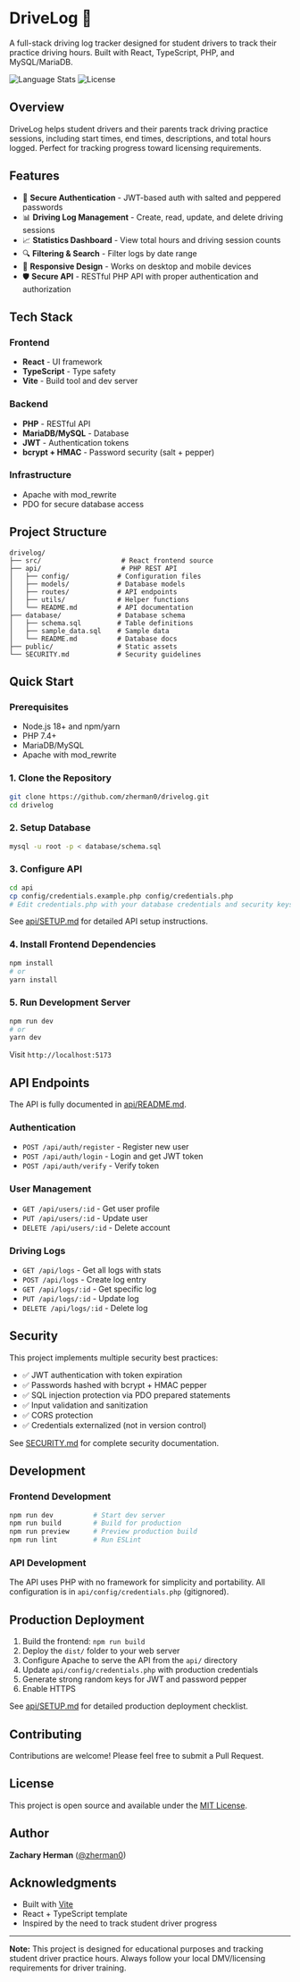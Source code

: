 # DriveLog 🚗

A full-stack driving log tracker designed for student drivers to track their practice driving hours. Built with React, TypeScript, PHP, and MySQL/MariaDB.

![Language Stats](https://img.shields.io/github/languages/top/zherman0/drivelog)
![License](https://img.shields.io/github/license/zherman0/drivelog)

## Overview

DriveLog helps student drivers and their parents track driving practice sessions, including start times, end times, descriptions, and total hours logged. Perfect for tracking progress toward licensing requirements.

## Features

- 🔐 **Secure Authentication** - JWT-based auth with salted and peppered passwords
- 📊 **Driving Log Management** - Create, read, update, and delete driving sessions
- 📈 **Statistics Dashboard** - View total hours and driving session counts
- 🔍 **Filtering & Search** - Filter logs by date range
- 📱 **Responsive Design** - Works on desktop and mobile devices
- 🛡️ **Secure API** - RESTful PHP API with proper authentication and authorization

## Tech Stack

### Frontend
- **React** - UI framework
- **TypeScript** - Type safety
- **Vite** - Build tool and dev server

### Backend
- **PHP** - RESTful API
- **MariaDB/MySQL** - Database
- **JWT** - Authentication tokens
- **bcrypt + HMAC** - Password security (salt + pepper)

### Infrastructure
- Apache with mod_rewrite
- PDO for secure database access

## Project Structure

```
drivelog/
├── src/                    # React frontend source
├── api/                    # PHP REST API
│   ├── config/            # Configuration files
│   ├── models/            # Database models
│   ├── routes/            # API endpoints
│   ├── utils/             # Helper functions
│   └── README.md          # API documentation
├── database/              # Database schema
│   ├── schema.sql         # Table definitions
│   ├── sample_data.sql    # Sample data
│   └── README.md          # Database docs
├── public/                # Static assets
└── SECURITY.md            # Security guidelines

```

## Quick Start

### Prerequisites

- Node.js 18+ and npm/yarn
- PHP 7.4+
- MariaDB/MySQL
- Apache with mod_rewrite

### 1. Clone the Repository

```bash
git clone https://github.com/zherman0/drivelog.git
cd drivelog
```

### 2. Setup Database

```bash
mysql -u root -p < database/schema.sql
```

### 3. Configure API

```bash
cd api
cp config/credentials.example.php config/credentials.php
# Edit credentials.php with your database credentials and security keys
```

See [api/SETUP.md](api/SETUP.md) for detailed API setup instructions.

### 4. Install Frontend Dependencies

```bash
npm install
# or
yarn install
```

### 5. Run Development Server

```bash
npm run dev
# or
yarn dev
```

Visit `http://localhost:5173`

## API Endpoints

The API is fully documented in [api/README.md](api/README.md).

### Authentication
- `POST /api/auth/register` - Register new user
- `POST /api/auth/login` - Login and get JWT token
- `POST /api/auth/verify` - Verify token

### User Management
- `GET /api/users/:id` - Get user profile
- `PUT /api/users/:id` - Update user
- `DELETE /api/users/:id` - Delete account

### Driving Logs
- `GET /api/logs` - Get all logs with stats
- `POST /api/logs` - Create log entry
- `GET /api/logs/:id` - Get specific log
- `PUT /api/logs/:id` - Update log
- `DELETE /api/logs/:id` - Delete log

## Security

This project implements multiple security best practices:

- ✅ JWT authentication with token expiration
- ✅ Passwords hashed with bcrypt + HMAC pepper
- ✅ SQL injection protection via PDO prepared statements
- ✅ Input validation and sanitization
- ✅ CORS protection
- ✅ Credentials externalized (not in version control)

See [SECURITY.md](SECURITY.md) for complete security documentation.

## Development

### Frontend Development

```bash
npm run dev          # Start dev server
npm run build        # Build for production
npm run preview      # Preview production build
npm run lint         # Run ESLint
```

### API Development

The API uses PHP with no framework for simplicity and portability. All configuration is in `api/config/credentials.php` (gitignored).

## Production Deployment

1. Build the frontend: `npm run build`
2. Deploy the `dist/` folder to your web server
3. Configure Apache to serve the API from the `api/` directory
4. Update `api/config/credentials.php` with production credentials
5. Generate strong random keys for JWT and password pepper
6. Enable HTTPS

See [api/SETUP.md](api/SETUP.md) for detailed production deployment checklist.

## Contributing

Contributions are welcome! Please feel free to submit a Pull Request.

## License

This project is open source and available under the [MIT License](LICENSE).

## Author

**Zachary Herman** ([@zherman0](https://github.com/zherman0))

## Acknowledgments

- Built with [Vite](https://vitejs.dev/)
- React + TypeScript template
- Inspired by the need to track student driver progress

---

**Note:** This project is designed for educational purposes and tracking student driver practice hours. Always follow your local DMV/licensing requirements for driver training.
